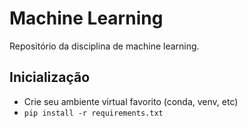 # Machine Learning

Repositório da disciplina de machine learning.

## Inicialização

- Crie seu ambiente virtual favorito (conda, venv, etc)
- `pip install -r requirements.txt`



